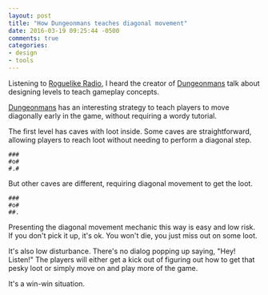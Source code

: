 ```yaml
---
layout: post
title: "How Dungeonmans teaches diagonal movement"
date: 2016-03-19 09:25:44 -0500
comments: true
categories:
- design
- tools
---
```


Listening to [Roguelike Radio](http://www.roguelikeradio.com/2016/01/episode-114-gameplay-orientated.html), I heard the creator of [Dungeonmans](https://twitter.com/dungeonmans) talk about designing levels to teach gameplay concepts.

<!--more-->

[Dungeonmans](http://www.dungeonmans.com/) has an interesting strategy to teach players to move diagonally early in the game, without requiring a wordy tutorial.

The first level has caves with loot inside.  Some caves are straightforward, allowing players to reach loot without needing to perform a diagonal step.

    ###
    #o#
    #.#

But other caves are different, requiring diagonal movement to get the loot.

    ###
    #o#
    ##.

Presenting the diagonal movement mechanic this way is easy and low risk.  If you don't pick it up, it's ok.  You won't die, you just miss out on some loot.

It's also low disturbance.  There's no dialog popping up saying, "Hey!  Listen!"  The players will either get a kick out of figuring out how to get that pesky loot or simply move on and play more of the game.

It's a win-win situation.
